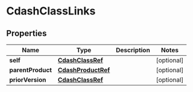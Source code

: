 

# CdashClassLinks

## Properties

Name | Type | Description | Notes
------------ | ------------- | ------------- | -------------
**self** | [**CdashClassRef**](CdashClassRef.md) |  |  [optional]
**parentProduct** | [**CdashProductRef**](CdashProductRef.md) |  |  [optional]
**priorVersion** | [**CdashClassRef**](CdashClassRef.md) |  |  [optional]




